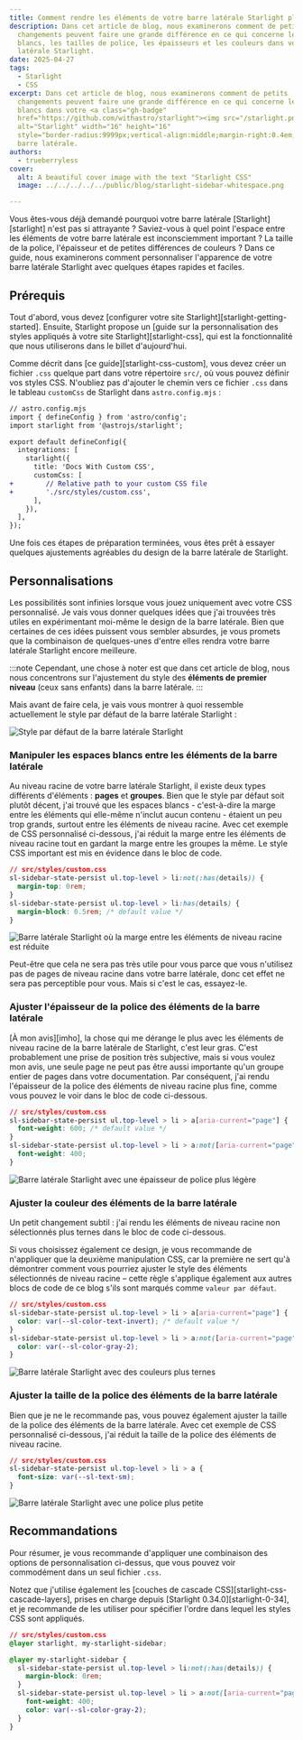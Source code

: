 ```yaml
---
title: Comment rendre les éléments de votre barre latérale Starlight plus attrayants
description: Dans cet article de blog, nous examinerons comment de petits
  changements peuvent faire une grande différence en ce qui concerne les espaces
  blancs, les tailles de police, les épaisseurs et les couleurs dans votre barre
  latérale Starlight.
date: 2025-04-27
tags:
  - Starlight
  - CSS
excerpt: Dans cet article de blog, nous examinerons comment de petits
  changements peuvent faire une grande différence en ce qui concerne les espaces
  blancs dans votre <a class="gh-badge"
  href="https://github.com/withastro/starlight"><img src="/starlight.png"
  alt="Starlight" width="16" height="16"
  style="border-radius:9999px;vertical-align:middle;margin-right:0.4em;">Starlight</a>
  barre latérale.
authors:
  - trueberryless
cover:
  alt: A beautiful cover image with the text "Starlight CSS"
  image: ../../../../../public/blog/starlight-sidebar-whitespace.png

---
```


Vous êtes-vous déjà demandé pourquoi votre barre latérale \[Starlight]\[starlight] n'est pas si attrayante ? Saviez-vous à quel point l'espace entre les éléments de votre barre latérale est inconsciemment important ? La taille de la police, l'épaisseur et de petites différences de couleurs ? Dans ce guide, nous examinerons comment personnaliser l'apparence de votre barre latérale Starlight avec quelques étapes rapides et faciles.

## Prérequis

Tout d'abord, vous devez \[configurer votre site Starlight]\[starlight-getting-started]. Ensuite, Starlight propose un \[guide sur la personnalisation des styles appliqués à votre site Starlight]\[starlight-css], qui est la fonctionnalité que nous utiliserons dans le billet d'aujourd'hui.

Comme décrit dans \[ce guide]\[starlight-css-custom], vous devez créer un fichier `.css` quelque part dans votre répertoire `src/`, où vous pouvez définir vos styles CSS. N'oubliez pas d'ajouter le chemin vers ce fichier `.css` dans le tableau `customCss` de Starlight dans `astro.config.mjs` :

```diff lang="js"
// astro.config.mjs
import { defineConfig } from 'astro/config';
import starlight from '@astrojs/starlight';

export default defineConfig({
  integrations: [
    starlight({
      title: 'Docs With Custom CSS',
      customCss: [
+        // Relative path to your custom CSS file
+        './src/styles/custom.css',
      ],
    }),
  ],
});
```

Une fois ces étapes de préparation terminées, vous êtes prêt à essayer quelques ajustements agréables du design de la barre latérale de Starlight.

## Personnalisations

Les possibilités sont infinies lorsque vous jouez uniquement avec votre CSS personnalisé. Je vais vous donner quelques idées que j'ai trouvées très utiles en expérimentant moi-même le design de la barre latérale. Bien que certaines de ces idées puissent vous sembler absurdes, je vous promets que la combinaison de quelques-unes d'entre elles rendra votre barre latérale Starlight encore meilleure.

:::note
Cependant, une chose à noter est que dans cet article de blog, nous nous concentrons sur l'ajustement du style des **éléments de premier niveau** (ceux sans enfants) dans la barre latérale.
:::

Mais avant de faire cela, je vais vous montrer à quoi ressemble actuellement le style par défaut de la barre latérale Starlight :

![Style par défaut de la barre latérale Starlight](../../../../assets/sidebar-css/no-css.png)

### Manipuler les espaces blancs entre les éléments de la barre latérale

Au niveau racine de votre barre latérale Starlight, il existe deux types différents d'éléments : **pages** et **groupes**. Bien que le style par défaut soit plutôt décent, j'ai trouvé que les espaces blancs - c'est-à-dire la marge entre les éléments qui elle-même n'inclut aucun contenu - étaient un peu trop grands, surtout entre les éléments de niveau racine. Avec cet exemple de CSS personnalisé ci-dessous, j'ai réduit la marge entre les éléments de niveau racine tout en gardant la marge entre les groupes la même. Le style CSS important est mis en évidence dans le bloc de code.

```css {3} showLineNumbers=false
// src/styles/custom.css
sl-sidebar-state-persist ul.top-level > li:not(:has(details)) {
  margin-top: 0rem;
}
sl-sidebar-state-persist ul.top-level > li:has(details) {
  margin-block: 0.5rem; /* default value */
}
```

![Barre latérale Starlight où la marge entre les éléments de niveau racine est réduite](../../../../assets/sidebar-css/whitespaces.png)

Peut-être que cela ne sera pas très utile pour vous parce que vous n'utilisez pas de pages de niveau racine dans votre barre latérale, donc cet effet ne sera pas perceptible pour vous. Mais si c'est le cas, essayez-le.

### Ajuster l'épaisseur de la police des éléments de la barre latérale

\[À mon avis]\[imho], la chose qui me dérange le plus avec les éléments de niveau racine de la barre latérale de Starlight, c'est leur gras. C'est probablement une prise de position très subjective, mais si vous voulez mon avis, une seule page ne peut pas être aussi importante qu'un groupe entier de pages dans votre documentation. Par conséquent, j'ai rendu l'épaisseur de la police des éléments de niveau racine plus fine, comme vous pouvez le voir dans le bloc de code ci-dessous.

```css {6} showLineNumbers=false
// src/styles/custom.css
sl-sidebar-state-persist ul.top-level > li > a[aria-current="page"] {
  font-weight: 600; /* default value */
}
sl-sidebar-state-persist ul.top-level > li > a:not([aria-current="page"]) {
  font-weight: 400;
}
```

![Barre latérale Starlight avec une épaisseur de police plus légère](../../../../assets/sidebar-css/font-weight.png)

### Ajuster la couleur des éléments de la barre latérale

Un petit changement subtil : j'ai rendu les éléments de niveau racine non sélectionnés plus ternes dans le bloc de code ci-dessous.

Si vous choisissez également ce design, je vous recommande de n'appliquer que la deuxième manipulation CSS, car la première ne sert qu'à démontrer comment vous pourriez ajuster le style des éléments sélectionnés de niveau racine – cette règle s'applique également aux autres blocs de code de ce blog s'ils sont marqués comme `valeur par défaut`.

```css {6} showLineNumbers=false
// src/styles/custom.css
sl-sidebar-state-persist ul.top-level > li > a[aria-current="page"] {
  color: var(--sl-color-text-invert); /* default value */
}
sl-sidebar-state-persist ul.top-level > li > a:not([aria-current="page"]) {
  color: var(--sl-color-gray-2);
}
```

![Barre latérale Starlight avec des couleurs plus ternes](../../../../assets/sidebar-css/color.png)

### Ajuster la taille de la police des éléments de la barre latérale

Bien que je ne le recommande pas, vous pouvez également ajuster la taille de la police des éléments de la barre latérale. Avec cet exemple de CSS personnalisé ci-dessous, j'ai réduit la taille de la police des éléments de niveau racine.

```css {3} showLineNumbers=false
// src/styles/custom.css
sl-sidebar-state-persist ul.top-level > li > a {
  font-size: var(--sl-text-sm);
}
```

![Barre latérale Starlight avec une police plus petite](../../../../assets/sidebar-css/font-size.png)

## Recommandations

Pour résumer, je vous recommande d'appliquer une combinaison des options de personnalisation ci-dessus, que vous pouvez voir commodément dans un seul fichier `.css`.

Notez que j'utilise également les \[couches de cascade CSS]\[starlight-css-cascade-layers], prises en charge depuis \[Starlight 0.34.0]\[starlight-0-34], et je recommande de les utiliser pour spécifier l'ordre dans lequel les styles CSS sont appliqués.

```css showLineNumbers=false
// src/styles/custom.css
@layer starlight, my-starlight-sidebar;

@layer my-starlight-sidebar {
  sl-sidebar-state-persist ul.top-level > li:not(:has(details)) {
    margin-block: 0rem;
  }
  sl-sidebar-state-persist ul.top-level > li > a:not([aria-current="page"]) {
    font-weight: 400;
    color: var(--sl-color-gray-2);
  }
}
```

[starlight]: https://starlight.astro.build

[starlight-getting-started]: https://starlight.astro.build/getting-started/

[starlight-css]: https://starlight.astro.build/guides/css-and-tailwind/

[starlight-css-custom]: https://starlight.astro.build/guides/css-and-tailwind/#custom-css-styles

[starlight-css-cascade-layers]: https://starlight.astro.build/guides/css-and-tailwind/#cascade-layers

[starlight-0-34]: https://github.com/withastro/starlight/releases/tag/%40astrojs%2Fstarlight%400.34.0

[imho]: https://en.wiktionary.org/wiki/IMHO
